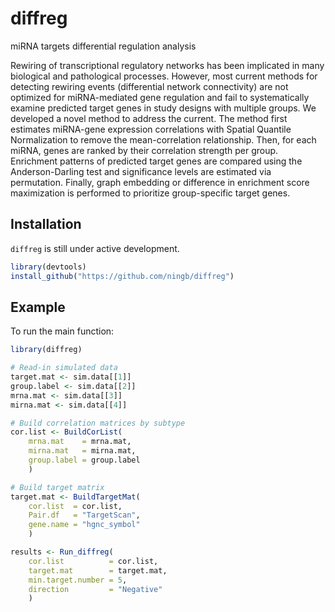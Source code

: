
# diffreg
miRNA targets differential regulation analysis
<!-- badges: start -->
<!-- badges: end -->

Rewiring of transcriptional regulatory networks has been implicated in many biological and pathological processes. However, most current methods for detecting rewiring events (differential network connectivity) are not optimized for miRNA-mediated gene regulation and fail to systematically examine predicted target genes in study designs with multiple groups. We developed a novel method to address the current. The method first estimates miRNA-gene expression correlations with Spatial Quantile Normalization to remove the mean-correlation relationship. Then, for each miRNA, genes are ranked by their correlation strength per group. Enrichment patterns of predicted target genes are compared using the Anderson-Darling test and significance levels are estimated via permutation. Finally, graph embedding or difference in enrichment score maximization is performed to prioritize group-specific target genes. 

## Installation

`diffreg` is still under active development.

``` r
library(devtools)
install_github("https://github.com/ningb/diffreg")
```

## Example

To run the main function:

``` r
library(diffreg)

# Read-in simulated data
target.mat <- sim.data[[1]]
group.label <- sim.data[[2]]
mrna.mat <- sim.data[[3]]
mirna.mat <- sim.data[[4]]

# Build correlation matrices by subtype
cor.list <- BuildCorList(
	mrna.mat    = mrna.mat,
	mirna.mat   = mirna.mat,
	group.label = group.label
	)

# Build target matrix	
target.mat <- BuildTargetMat(
	cor.list  = cor.list,
	Pair.df   = "TargetScan",
	gene.name = "hgnc_symbol"
	)

results <- Run_diffreg(
	cor.list          = cor.list,
	target.mat        = target.mat,
	min.target.number = 5,
	direction         = "Negative"
	)
```

